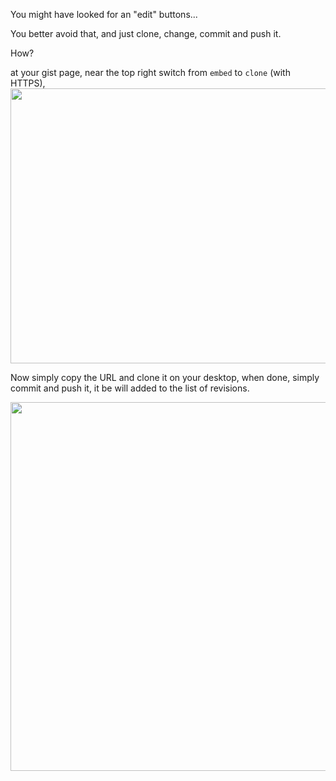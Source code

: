 You might have looked for an "edit" buttons...

You better avoid that, and just clone, change, commit and push it.

How?

at your gist page, near the top right switch from <code>embed</code> to <code>clone</code> (with HTTPS),
<img src="https://icompile.eladkarako.com/_uploads/2016/12/icompile.eladkarako.com_gist_update.png" alt="" width="823" height="440"/>

Now simply copy the URL and clone it on your desktop, when done, simply commit and push it,
it be will added to the list of revisions.

<img src="https://icompile.eladkarako.com/_uploads/2016/12/icompile.eladkarako.com_gist_update_revisions.png" alt="" width="912" height="590"/>